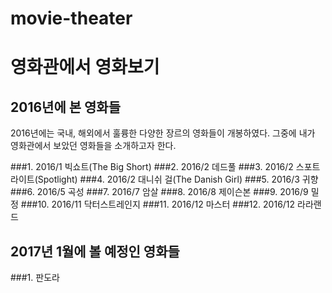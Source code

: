 # movie-theater
# 영화관에서 영화보기

## 2016년에 본 영화들
2016년에는 국내, 해외에서 훌륭한 다양한 장르의 영화들이 개봉하였다.
그중에 내가 영화관에서 보았던 영화들을 소개하고자 한다.

###1. 2016/1 빅쇼트(The Big Short)
###2. 2016/2 데드풀
###3. 2016/2 스포트라이트(Spotlight)
###4. 2016/2 대니쉬 걸(The Danish Girl)
###5. 2016/3 귀향
###6. 2016/5 곡성
###7. 2016/7 암살
###8. 2016/8 제이슨본
###9. 2016/9 밀정
###10. 2016/11 닥터스트레인지
###11. 2016/12 마스터
###12. 2016/12 라라랜드



## 2017년 1월에 볼 예정인 영화들
###1. 판도라

